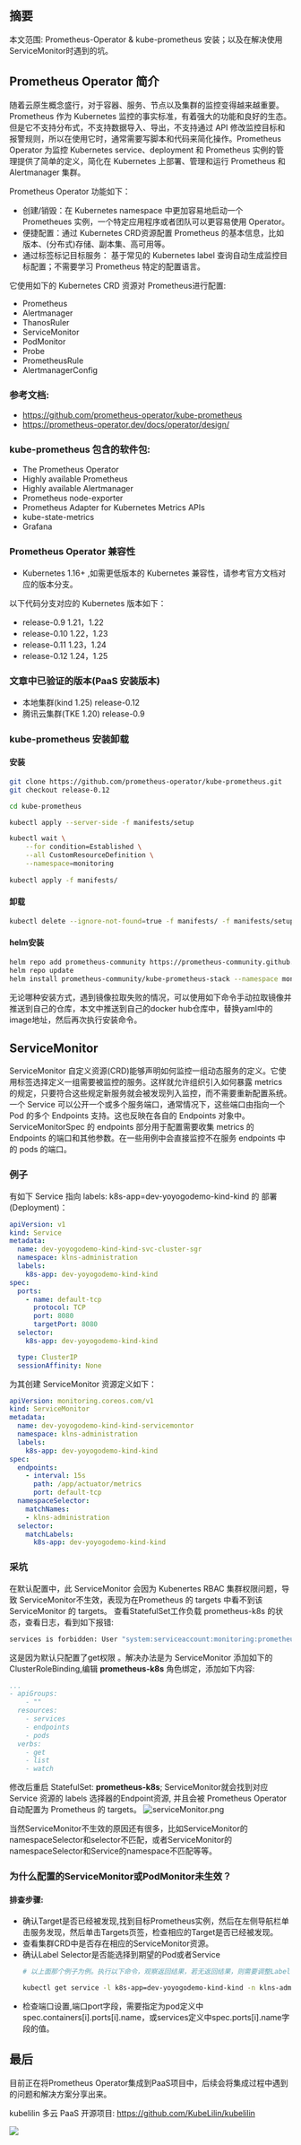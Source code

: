 ## 摘要
本文范围: Prometheus-Operator & kube-prometheus 安装；以及在解决使用ServiceMonitor时遇到的坑。

## Prometheus Operator 简介
随着云原生概念盛行，对于容器、服务、节点以及集群的监控变得越来越重要。Prometheus 作为 Kubernetes 监控的事实标准，有着强大的功能和良好的生态。但是它不支持分布式，不支持数据导入、导出，不支持通过 API 修改监控目标和报警规则，所以在使用它时，通常需要写脚本和代码来简化操作。Prometheus Operator 为监控 Kubernetes service、deployment 和 Prometheus 实例的管理提供了简单的定义，简化在 Kubernetes 上部署、管理和运行 Prometheus 和 Alertmanager 集群。

Prometheus Operator 功能如下：

* 创建/销毁：在 Kubernetes namespace 中更加容易地启动一个 Prometheues 实例，一个特定应用程序或者团队可以更容易使用 Operator。
* 便捷配置：通过 Kubernetes CRD资源配置 Prometheus 的基本信息，比如版本、(分布式)存储、副本集、高可用等。
* 通过标签标记目标服务： 基于常见的 Kubernetes label 查询自动生成监控目标配置；不需要学习 Prometheus 特定的配置语言。

它使用如下的 Kubernetes CRD 资源对 Prometheus进行配置:
* Prometheus
* Alertmanager
* ThanosRuler
* ServiceMonitor
* PodMonitor
* Probe
* PrometheusRule
* AlertmanagerConfig

### 参考文档:
* https://github.com/prometheus-operator/kube-prometheus
* https://prometheus-operator.dev/docs/operator/design/

### kube-prometheus 包含的软件包:
* The Prometheus Operator
* Highly available Prometheus
* Highly available Alertmanager
* Prometheus node-exporter
* Prometheus Adapter for Kubernetes Metrics APIs
* kube-state-metrics
* Grafana

### Prometheus Operator 兼容性
* Kubernetes 1.16+ ,如需更低版本的 Kubernetes 兼容性，请参考官方文档对应的版本分支。

以下代码分支对应的 Kubernetes 版本如下：
* release-0.9	1.21，1.22
* release-0.10  1.22，1.23
* release-0.11  1.23，1.24
* release-0.12  1.24，1.25

### 文章中已验证的版本(PaaS 安装版本)
* 本地集群(kind 1.25) release-0.12
* 腾讯云集群(TKE 1.20) release-0.9

### kube-prometheus 安装卸载
#### 安装
```sh
git clone https://github.com/prometheus-operator/kube-prometheus.git
git checkout release-0.12

cd kube-prometheus

kubectl apply --server-side -f manifests/setup

kubectl wait \
	--for condition=Established \
	--all CustomResourceDefinition \
	--namespace=monitoring
	
kubectl apply -f manifests/

```

#### 卸载
```sh
kubectl delete --ignore-not-found=true -f manifests/ -f manifests/setup
```

#### helm安装
```sh
helm repo add prometheus-community https://prometheus-community.github.io/helm-charts
helm repo update
helm install prometheus-community/kube-prometheus-stack --namespace monitoring --generate-name
```
无论哪种安装方式，遇到镜像拉取失败的情况，可以使用如下命令手动拉取镜像并推送到自己的仓库，本文中推送到自己的docker hub仓库中，替换yaml中的image地址，然后再次执行安装命令。

## ServiceMonitor
ServiceMonitor 自定义资源(CRD)能够声明如何监控一组动态服务的定义。它使用标签选择定义一组需要被监控的服务。这样就允许组织引入如何暴露 metrics 的规定，只要符合这些规定新服务就会被发现列入监控，而不需要重新配置系统。
一个 Service 可以公开一个或多个服务端口，通常情况下，这些端口由指向一个 Pod 的多个 Endpoints 支持。这也反映在各自的 Endpoints 对象中。
ServiceMonitorSpec 的 endpoints 部分用于配置需要收集 metrics 的 Endpoints 的端口和其他参数。在一些用例中会直接监控不在服务 endpoints 中的 pods 的端口。

### 例子
有如下 Service 指向 labels: k8s-app=dev-yoyogodemo-kind-kind 的 部署(Deployment)：
```yaml
apiVersion: v1
kind: Service
metadata:
  name: dev-yoyogodemo-kind-kind-svc-cluster-sgr
  namespace: klns-administration
  labels:
    k8s-app: dev-yoyogodemo-kind-kind
spec:
  ports:
    - name: default-tcp
      protocol: TCP
      port: 8080
      targetPort: 8080
  selector:
    k8s-app: dev-yoyogodemo-kind-kind

  type: ClusterIP
  sessionAffinity: None
```
为其创建 ServiceMonitor 资源定义如下：
```yaml
apiVersion: monitoring.coreos.com/v1
kind: ServiceMonitor
metadata:
  name: dev-yoyogodemo-kind-kind-servicemontor
  namespace: klns-administration
  labels:
    k8s-app: dev-yoyogodemo-kind-kind
spec:
  endpoints:
    - interval: 15s
      path: /app/actuator/metrics
      port: default-tcp
  namespaceSelector:
    matchNames:
    - klns-administration
  selector:
    matchLabels:
      k8s-app: dev-yoyogodemo-kind-kind
```
### 采坑
在默认配置中，此 ServiceMonitor 会因为 Kubenertes RBAC 集群权限问题，导致 ServiceMonitor不生效，表现为在Prometheus 的 targets 中看不到该 ServiceMonitor 的 targets。
查看StatefulSet工作负载 prometheus-k8s 的状态，查看日志，看到如下报错:
```bash
services is forbidden: User "system:serviceaccount:monitoring:prometheus-k8s" cannot list services in the namespace monitoring
```
这是因为默认只配置了get权限 。解决办法是为 ServiceMonitor 添加如下的 ClusterRoleBinding,编辑 **prometheus-k8s** 角色绑定，添加如下内容:
```yaml
...
- apiGroups:
    - ""
  resources:
    - services
    - endpoints
    - pods
  verbs:
    - get
    - list
    - watch
```
修改后重启 StatefulSet: **prometheus-k8s**; ServiceMonitor就会找到对应 Service 资源的 labels 选择器的Endpoint资源, 并且会被 Prometheus Operator 自动配置为 Prometheus 的 targets。
![serviceMonitor.png](serviceMonitor.png)

当然ServiceMonitor不生效的原因还有很多，比如ServiceMonitor的namespaceSelector和selector不匹配，或者ServiceMonitor的namespaceSelector和Service的namespace不匹配等等。
### 为什么配置的ServiceMonitor或PodMonitor未生效？
#### 排查步骤:
* 确认Target是否已经被发现,找到目标Prometheus实例，然后在左侧导航栏单击服务发现，然后单击Targets页签，检查相应的Target是否已经被发现。
* 查看集群CRD中是否存在相应的ServiceMonitor资源。
* 确认Label Selector是否能选择到期望的Pod或者Service
    ```bash
    # 以上面那个例子为例。执行以下命令，观察返回结果，若无返回结果，则需要调整Label Selector或Namespace Selector，即可筛选出期望的Pod或者Service。
    
    kubectl get service -l k8s-app=dev-yoyogodemo-kind-kind -n klns-administration
    ```
* 检查端口设置,端口port字段，需要指定为pod定义中spec.containers[i].ports[i].name，或services定义中spec.ports[i].name字段的值。

## 最后
目前正在将Prometheus Operator集成到PaaS项目中，后续会将集成过程中遇到的问题和解决方案分享出来。

kubelilin 多云 PaaS 开源项目: https://github.com/KubeLilin/kubelilin

![](https://mnur-prod-public.oss-cn-beijing.aliyuncs.com/0/tech/functional_architecture.png)

